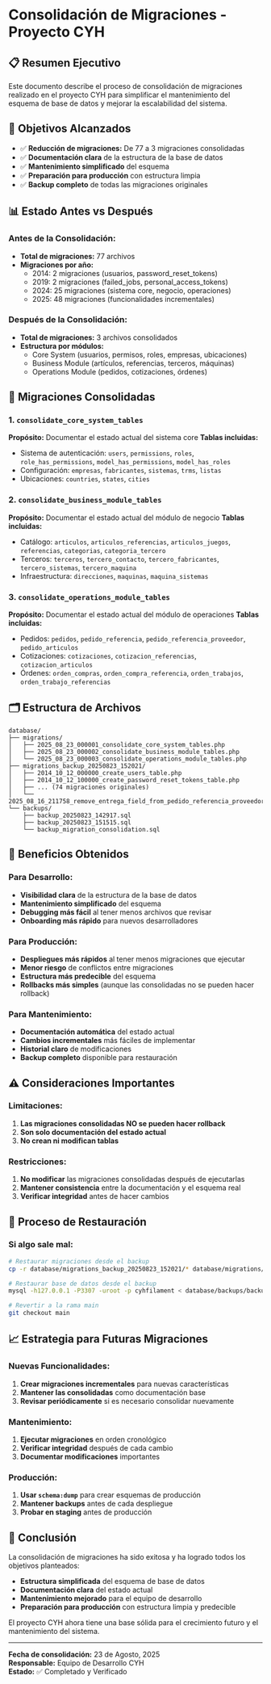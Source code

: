 # Consolidación de Migraciones - Proyecto CYH

## 📋 Resumen Ejecutivo

Este documento describe el proceso de consolidación de migraciones realizado en el proyecto CYH para simplificar el mantenimiento del esquema de base de datos y mejorar la escalabilidad del sistema.

## 🎯 Objetivos Alcanzados

- ✅ **Reducción de migraciones:** De 77 a 3 migraciones consolidadas
- ✅ **Documentación clara** de la estructura de la base de datos
- ✅ **Mantenimiento simplificado** del esquema
- ✅ **Preparación para producción** con estructura limpia
- ✅ **Backup completo** de todas las migraciones originales

## 📊 Estado Antes vs Después

### **Antes de la Consolidación:**
- **Total de migraciones:** 77 archivos
- **Migraciones por año:**
  - 2014: 2 migraciones (usuarios, password_reset_tokens)
  - 2019: 2 migraciones (failed_jobs, personal_access_tokens)
  - 2024: 25 migraciones (sistema core, negocio, operaciones)
  - 2025: 48 migraciones (funcionalidades incrementales)

### **Después de la Consolidación:**
- **Total de migraciones:** 3 archivos consolidados
- **Estructura por módulos:**
  - Core System (usuarios, permisos, roles, empresas, ubicaciones)
  - Business Module (artículos, referencias, terceros, máquinas)
  - Operations Module (pedidos, cotizaciones, órdenes)

## 🔧 Migraciones Consolidadas

### **1. `consolidate_core_system_tables`**
**Propósito:** Documentar el estado actual del sistema core
**Tablas incluidas:**
- Sistema de autenticación: `users`, `permissions`, `roles`, `role_has_permissions`, `model_has_permissions`, `model_has_roles`
- Configuración: `empresas`, `fabricantes`, `sistemas`, `trms`, `listas`
- Ubicaciones: `countries`, `states`, `cities`

### **2. `consolidate_business_module_tables`**
**Propósito:** Documentar el estado actual del módulo de negocio
**Tablas incluidas:**
- Catálogo: `articulos`, `articulos_referencias`, `articulos_juegos`, `referencias`, `categorias`, `categoria_tercero`
- Terceros: `terceros`, `tercero_contacto`, `tercero_fabricantes`, `tercero_sistemas`, `tercero_maquina`
- Infraestructura: `direcciones`, `maquinas`, `maquina_sistemas`

### **3. `consolidate_operations_module_tables`**
**Propósito:** Documentar el estado actual del módulo de operaciones
**Tablas incluidas:**
- Pedidos: `pedidos`, `pedido_referencia`, `pedido_referencia_proveedor`, `pedido_articulos`
- Cotizaciones: `cotizaciones`, `cotizacion_referencias`, `cotizacion_articulos`
- Órdenes: `orden_compras`, `orden_compra_referencia`, `orden_trabajos`, `orden_trabajo_referencias`

## 🗂️ Estructura de Archivos

```
database/
├── migrations/
│   ├── 2025_08_23_000001_consolidate_core_system_tables.php
│   ├── 2025_08_23_000002_consolidate_business_module_tables.php
│   └── 2025_08_23_000003_consolidate_operations_module_tables.php
├── migrations_backup_20250823_152021/
│   ├── 2014_10_12_000000_create_users_table.php
│   ├── 2014_10_12_100000_create_password_reset_tokens_table.php
│   ├── ... (74 migraciones originales)
│   └── 2025_08_16_211758_remove_entrega_field_from_pedido_referencia_proveedor_table.php
└── backups/
    ├── backup_20250823_142917.sql
    ├── backup_20250823_151515.sql
    └── backup_migration_consolidation.sql
```

## 🚀 Beneficios Obtenidos

### **Para Desarrollo:**
- **Visibilidad clara** de la estructura de la base de datos
- **Mantenimiento simplificado** del esquema
- **Debugging más fácil** al tener menos archivos que revisar
- **Onboarding más rápido** para nuevos desarrolladores

### **Para Producción:**
- **Despliegues más rápidos** al tener menos migraciones que ejecutar
- **Menor riesgo** de conflictos entre migraciones
- **Estructura más predecible** del esquema
- **Rollbacks más simples** (aunque las consolidadas no se pueden hacer rollback)

### **Para Mantenimiento:**
- **Documentación automática** del estado actual
- **Cambios incrementales** más fáciles de implementar
- **Historial claro** de modificaciones
- **Backup completo** disponible para restauración

## ⚠️ Consideraciones Importantes

### **Limitaciones:**
1. **Las migraciones consolidadas NO se pueden hacer rollback**
2. **Son solo documentación del estado actual**
3. **No crean ni modifican tablas**

### **Restricciones:**
1. **No modificar** las migraciones consolidadas después de ejecutarlas
2. **Mantener consistencia** entre la documentación y el esquema real
3. **Verificar integridad** antes de hacer cambios

## 🔄 Proceso de Restauración

### **Si algo sale mal:**
```bash
# Restaurar migraciones desde el backup
cp -r database/migrations_backup_20250823_152021/* database/migrations/

# Restaurar base de datos desde el backup
mysql -h127.0.0.1 -P3307 -uroot -p cyhfilament < database/backups/backup_migration_consolidation.sql

# Revertir a la rama main
git checkout main
```

## 📈 Estrategia para Futuras Migraciones

### **Nuevas Funcionalidades:**
1. **Crear migraciones incrementales** para nuevas características
2. **Mantener las consolidadas** como documentación base
3. **Revisar periódicamente** si es necesario consolidar nuevamente

### **Mantenimiento:**
1. **Ejecutar migraciones** en orden cronológico
2. **Verificar integridad** después de cada cambio
3. **Documentar modificaciones** importantes

### **Producción:**
1. **Usar `schema:dump`** para crear esquemas de producción
2. **Mantener backups** antes de cada despliegue
3. **Probar en staging** antes de producción

## 🎉 Conclusión

La consolidación de migraciones ha sido exitosa y ha logrado todos los objetivos planteados:

- **Estructura simplificada** del esquema de base de datos
- **Documentación clara** del estado actual
- **Mantenimiento mejorado** para el equipo de desarrollo
- **Preparación para producción** con estructura limpia y predecible

El proyecto CYH ahora tiene una base sólida para el crecimiento futuro y el mantenimiento del sistema.

---

**Fecha de consolidación:** 23 de Agosto, 2025  
**Responsable:** Equipo de Desarrollo CYH  
**Estado:** ✅ Completado y Verificado
